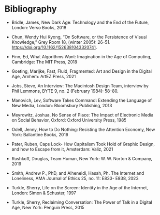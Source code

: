 # Bibliography

- Bridle, James, New Dark Age: Technology and the End of the Future, London: Verso Books, 2018

- Chun, Wendy Hui Kyong, “On Software, or the Persistence of Visual Knowledge,” Grey Room 18, (winter 2005): 26–51.
  https://doi.org/10.1162/1526381043320741.

- Finn, Ed, What Algorithms Want: Imagination in the Age of Computing, Cambridge: The MIT Press, 2018

- Goeting, Marijke, Fast, Fluid, Fragmented: Art and Design in the Digital Age, Arnhem: ArtEZ Press, 2021

- Jobs, Steve, An Interview: The Macintosh Design Team, interview by Phil Lemmons, BYTE 9, no. 2 (February 1984): 58–80.

- Manovich, Lev, Software Takes Command: Extending the Language of New Media, London: Bloomsbury Publishing, 2013

- Meyrowitz, Joshua, No Sense of Place: The Impact of Electronic Media on Social Behavior, Oxford: Oxford University Press, 1985

- Odell, Jenny, How to Do Nothing: Resisting the Attention Economy, New York: Ballantine Books, 2019

- Pater, Ruben, Caps Lock- How Capitalism Took Hold of Graphic Design, and how to Escape from it, Amsterdam: Valiz, 2021

- Rushkoff, Douglas, Team Human, New York: W. W. Norton & Company, 2019

- Smith, Andrew P., PhD, and Alheneidi, Hasah, Ph. The Internet and Loneliness, AMA Journal of Ethics 25, no. 11: E833- E838, 2023

- Turkle, Sherry, Life on the Screen: Identity in the Age of the Internet, London: Simon & Schuster, 1997

- Turkle, Sherry, Reclaiming Conversation: The Power of Talk in a Digital Age, New York: Penguin Press, 2015
